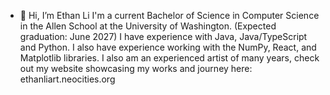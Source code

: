 - 👋 Hi, I’m Ethan Li
I'm a current Bachelor of Science in Computer Science in the Allen School at the University of Washington. (Expected graduation: June 2027)
I have experience with Java, Java/TypeScript and Python.
I also have experience working with the NumPy, React, and Matplotlib libraries.
I also am an experienced artist of many years, check out my website showcasing my works and journey here: ethanliart.neocities.org

